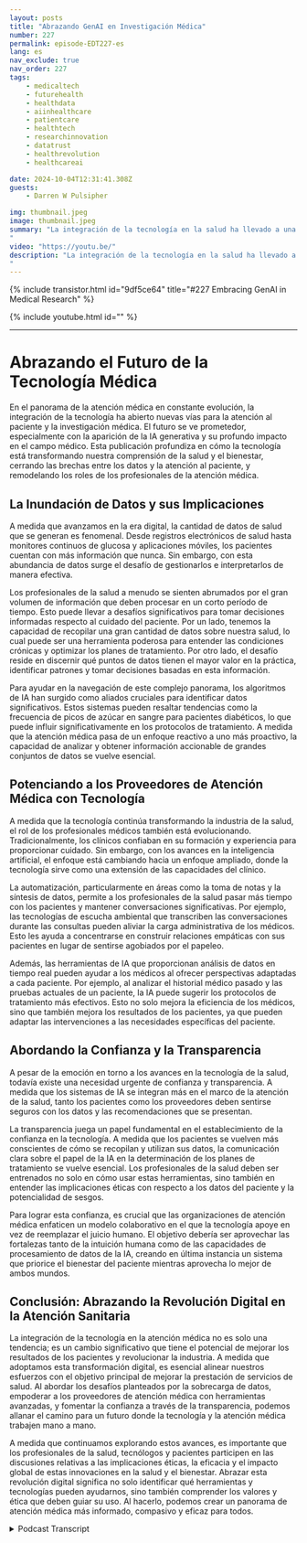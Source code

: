 ```yaml
---
layout: posts
title: "Abrazando GenAI en Investigación Médica"
number: 227
permalink: episode-EDT227-es
lang: es
nav_exclude: true
nav_order: 227
tags:
    - medicaltech
    - futurehealth
    - healthdata
    - aiinhealthcare
    - patientcare
    - healthtech
    - researchinnovation
    - datatrust
    - healthrevolution
    - healthcareai

date: 2024-10-04T12:31:41.308Z
guests:
    - Darren W Pulsipher

img: thumbnail.jpeg
image: thumbnail.jpeg
summary: "La integración de la tecnología en la salud ha llevado a una avalancha de datos, creando desafíos en su manejo e interpretación. Sin embargo, la IA empodera a los proveedores de salud al asistir en la interpretación de datos, proporcionar análisis en tiempo real y mejorar la atención al paciente. También enfatiza la importancia de la confianza y la transparencia al utilizar la tecnología, lo que tranquiliza y asegura al público. Darren y RJ Kedziora exploran el papel de la IA en la mejora de los proveedores de atención médica, desatando la productividad y mejorando el cuidado. ¿Pero a qué costo?
"
video: "https://youtu.be/"
description: "La integración de la tecnología en la salud ha llevado a una avalancha de datos, creando desafíos en su manejo e interpretación. Sin embargo, la IA empodera a los proveedores de salud al asistir en la interpretación de datos, proporcionar análisis en tiempo real y mejorar la atención al paciente. También enfatiza la importancia de la confianza y la transparencia al utilizar la tecnología, lo que tranquiliza y asegura al público. Darren y RJ Kedziora exploran el papel de la IA en la mejora de los proveedores de atención médica, desatando la productividad y mejorando el cuidado. ¿Pero a qué costo?
"
---
```


<div>
{% include transistor.html id="9df5ce64" title="#227 Embracing GenAI in Medical Research" %}

{% include youtube.html id="" %}
</div>

---

# Abrazando el Futuro de la Tecnología Médica

En el panorama de la atención médica en constante evolución, la integración de la tecnología ha abierto nuevas vías para la atención al paciente y la investigación médica. El futuro se ve prometedor, especialmente con la aparición de la IA generativa y su profundo impacto en el campo médico. Esta publicación profundiza en cómo la tecnología está transformando nuestra comprensión de la salud y el bienestar, cerrando las brechas entre los datos y la atención al paciente, y remodelando los roles de los profesionales de la atención médica.

## La Inundación de Datos y sus Implicaciones

A medida que avanzamos en la era digital, la cantidad de datos de salud que se generan es fenomenal. Desde registros electrónicos de salud hasta monitores continuos de glucosa y aplicaciones móviles, los pacientes cuentan con más información que nunca. Sin embargo, con esta abundancia de datos surge el desafío de gestionarlos e interpretarlos de manera efectiva.

Los profesionales de la salud a menudo se sienten abrumados por el gran volumen de información que deben procesar en un corto período de tiempo. Esto puede llevar a desafíos significativos para tomar decisiones informadas respecto al cuidado del paciente. Por un lado, tenemos la capacidad de recopilar una gran cantidad de datos sobre nuestra salud, lo cual puede ser una herramienta poderosa para entender las condiciones crónicas y optimizar los planes de tratamiento. Por otro lado, el desafío reside en discernir qué puntos de datos tienen el mayor valor en la práctica, identificar patrones y tomar decisiones basadas en esta información.

Para ayudar en la navegación de este complejo panorama, los algoritmos de IA han surgido como aliados cruciales para identificar datos significativos. Estos sistemas pueden resaltar tendencias como la frecuencia de picos de azúcar en sangre para pacientes diabéticos, lo que puede influir significativamente en los protocolos de tratamiento. A medida que la atención médica pasa de un enfoque reactivo a uno más proactivo, la capacidad de analizar y obtener información accionable de grandes conjuntos de datos se vuelve esencial.

## Potenciando a los Proveedores de Atención Médica con Tecnología

A medida que la tecnología continúa transformando la industria de la salud, el rol de los profesionales médicos también está evolucionando. Tradicionalmente, los clínicos confiaban en su formación y experiencia para proporcionar cuidado. Sin embargo, con los avances en la inteligencia artificial, el enfoque está cambiando hacia un enfoque ampliado, donde la tecnología sirve como una extensión de las capacidades del clínico.

La automatización, particularmente en áreas como la toma de notas y la síntesis de datos, permite a los profesionales de la salud pasar más tiempo con los pacientes y mantener conversaciones significativas. Por ejemplo, las tecnologías de escucha ambiental que transcriben las conversaciones durante las consultas pueden aliviar la carga administrativa de los médicos. Esto les ayuda a concentrarse en construir relaciones empáticas con sus pacientes en lugar de sentirse agobiados por el papeleo.

Además, las herramientas de IA que proporcionan análisis de datos en tiempo real pueden ayudar a los médicos al ofrecer perspectivas adaptadas a cada paciente. Por ejemplo, al analizar el historial médico pasado y las pruebas actuales de un paciente, la IA puede sugerir los protocolos de tratamiento más efectivos. Esto no solo mejora la eficiencia de los médicos, sino que también mejora los resultados de los pacientes, ya que pueden adaptar las intervenciones a las necesidades específicas del paciente.

## Abordando la Confianza y la Transparencia

A pesar de la emoción en torno a los avances en la tecnología de la salud, todavía existe una necesidad urgente de confianza y transparencia. A medida que los sistemas de IA se integran más en el marco de la atención de la salud, tanto los pacientes como los proveedores deben sentirse seguros con los datos y las recomendaciones que se presentan.

La transparencia juega un papel fundamental en el establecimiento de la confianza en la tecnología. A medida que los pacientes se vuelven más conscientes de cómo se recopilan y utilizan sus datos, la comunicación clara sobre el papel de la IA en la determinación de los planes de tratamiento se vuelve esencial. Los profesionales de la salud deben ser entrenados no solo en cómo usar estas herramientas, sino también en entender las implicaciones éticas con respecto a los datos del paciente y la potencialidad de sesgos.

Para lograr esta confianza, es crucial que las organizaciones de atención médica enfaticen un modelo colaborativo en el que la tecnología apoye en vez de reemplazar el juicio humano. El objetivo debería ser aprovechar las fortalezas tanto de la intuición humana como de las capacidades de procesamiento de datos de la IA, creando en última instancia un sistema que priorice el bienestar del paciente mientras aprovecha lo mejor de ambos mundos.

## Conclusión: Abrazando la Revolución Digital en la Atención Sanitaria

La integración de la tecnología en la atención médica no es solo una tendencia; es un cambio significativo que tiene el potencial de mejorar los resultados de los pacientes y revolucionar la industria. A medida que adoptamos esta transformación digital, es esencial alinear nuestros esfuerzos con el objetivo principal de mejorar la prestación de servicios de salud. Al abordar los desafíos planteados por la sobrecarga de datos, empoderar a los proveedores de atención médica con herramientas avanzadas, y fomentar la confianza a través de la transparencia, podemos allanar el camino para un futuro donde la tecnología y la atención médica trabajen mano a mano.

A medida que continuamos explorando estos avances, es importante que los profesionales de la salud, tecnólogos y pacientes participen en las discusiones relativas a las implicaciones éticas, la eficacia y el impacto global de estas innovaciones en la salud y el bienestar. Abrazar esta revolución digital significa no solo identificar qué herramientas y tecnologías pueden ayudarnos, sino también comprender los valores y ética que deben guiar su uso. Al hacerlo, podemos crear un panorama de atención médica más informado, compasivo y eficaz para todos.



<details>
<summary> Podcast Transcript </summary>

<p></p>

</details>
